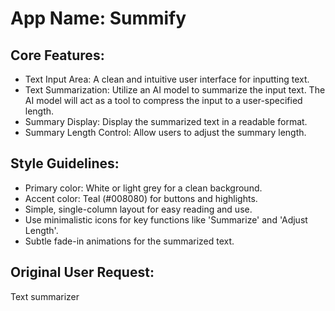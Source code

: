 # **App Name**: Summify

## Core Features:

- Text Input Area: A clean and intuitive user interface for inputting text.
- Text Summarization: Utilize an AI model to summarize the input text. The AI model will act as a tool to compress the input to a user-specified length.
- Summary Display: Display the summarized text in a readable format.
- Summary Length Control: Allow users to adjust the summary length.

## Style Guidelines:

- Primary color: White or light grey for a clean background.
- Accent color: Teal (#008080) for buttons and highlights.
- Simple, single-column layout for easy reading and use.
- Use minimalistic icons for key functions like 'Summarize' and 'Adjust Length'.
- Subtle fade-in animations for the summarized text.

## Original User Request:
Text summarizer
  